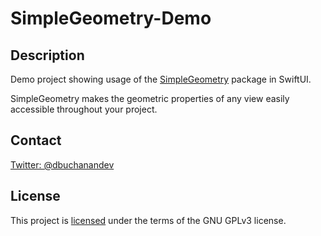 # SimpleGeometry-Demo

## Description
Demo project showing usage of the [SimpleGeometry](https://github.com/donavoncade/SimpleGeometry)
package in SwiftUI.

SimpleGeometry makes the geometric properties of any view easily accessible throughout
your project.

## Contact
[Twitter: @dbuchanandev](https://twitter.com/dbuchanandev)

## License
This project is [licensed](License.txt) under the terms of the GNU GPLv3 license.
